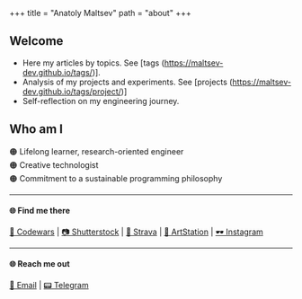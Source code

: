 +++
title = "Anatoly Maltsev" 
path = "about"
+++

## Welcome
- Here my articles by topics. See [tags (https://maltsev-dev.github.io/tags/)].
- Analysis of my projects and experiments. See [projects (https://maltsev-dev.github.io/tags/project/)]
- Self-reflection on my engineering journey. 

## Who am I
🟠 Lifelong learner, research-oriented engineer  
🟠 Creative technologist  
🟠 Commitment to a sustainable programming philosophy

---
#### 🌐 Find me there
[🥋 Codewars](https://www.codewars.com/users/chemyl) | [📷 Shutterstock](https://www.shutterstock.com/ru/g/chemylinc) | [🚴 Strava](https://www.strava.com/athletes/132803223) | [🎨 ArtStation](https://www.artstation.com/chemylinc) | [🕶️ Instagram](https://www.instagram.com/chemylinc/)  

---
#### 🌐 Reach me out
[📧 Email](mailto:mr.a.maltsev@gmail.com) | [📟 Telegram](https://t.me/replicantDuke)
